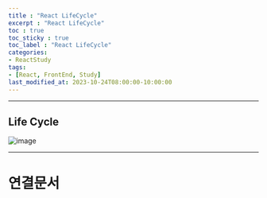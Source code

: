 ```yaml
---
title : "React LifeCycle"
excerpt : "React LifeCycle"
toc : true
toc_sticky : true
toc_label : "React LifeCycle"
categories:
- ReactStudy
tags:
- [React, FrontEnd, Study]
last_modified_at: 2023-10-24T08:00:00-10:00:00
---
```

  
---
  
## Life Cycle
  
![image](../../assets/images/ReactView-LifeCycle.png)
  
---
  
# 연결문서
